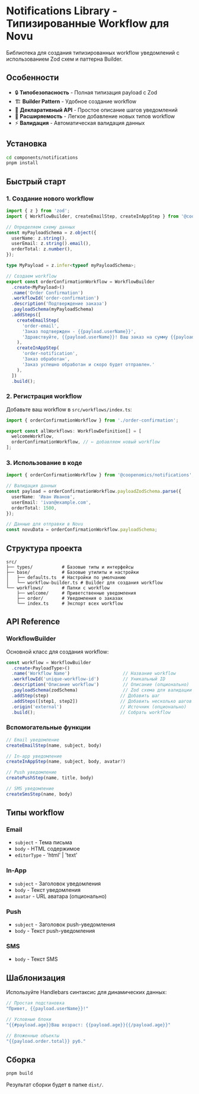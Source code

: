 # Notifications Library - Типизированные Workflow для Novu

Библиотека для создания типизированных workflow уведомлений с использованием Zod схем и паттерна Builder.

## Особенности

- 🔒 **Типобезопасность** - Полная типизация payload с Zod
- 🏗️ **Builder Pattern** - Удобное создание workflow
- 📝 **Декларативный API** - Простое описание шагов уведомлений
- 🔧 **Расширяемость** - Легкое добавление новых типов workflow
- ⚡ **Валидация** - Автоматическая валидация данных

## Установка

```bash
cd components/notifications
pnpm install
```

## Быстрый старт

### 1. Создание нового workflow

```typescript
import { z } from 'zod';
import { WorkflowBuilder, createEmailStep, createInAppStep } from '@coopenomics/notifications';

// Определяем схему данных
const myPayloadSchema = z.object({
  userName: z.string(),
  userEmail: z.string().email(),
  orderTotal: z.number(),
});

type MyPayload = z.infer<typeof myPayloadSchema>;

// Создаем workflow
export const orderConfirmationWorkflow = WorkflowBuilder
  .create<MyPayload>()
  .name('Order Confirmation')
  .workflowId('order-confirmation')
  .description('Подтверждение заказа')
  .payloadSchema(myPayloadSchema)
  .addSteps([
    createEmailStep(
      'order-email',
      'Заказ подтвержден - {{payload.userName}}',
      'Здравствуйте, {{payload.userName}}! Ваш заказ на сумму {{payload.orderTotal}} подтвержден.'
    ),
    createInAppStep(
      'order-notification',
      'Заказ обработан',
      'Заказ успешно обработан и скоро будет отправлен.'
    ),
  ])
  .build();
```

### 2. Регистрация workflow

Добавьте ваш workflow в `src/workflows/index.ts`:

```typescript
import { orderConfirmationWorkflow } from './order-confirmation';

export const allWorkflows: WorkflowDefinition[] = [
  welcomeWorkflow,
  orderConfirmationWorkflow, // ← добавляем новый workflow
];
```

### 3. Использование в коде

```typescript
import { orderConfirmationWorkflow } from '@coopenomics/notifications';

// Валидация данных
const payload = orderConfirmationWorkflow.payloadZodSchema.parse({
  userName: 'Иван Иванов',
  userEmail: 'ivan@example.com',
  orderTotal: 1500,
});

// Данные для отправки в Novu
const novuData = orderConfirmationWorkflow.payloadSchema;
```

## Структура проекта

```
src/
├── types/           # Базовые типы и интерфейсы
├── base/            # Базовые утилиты и настройки
│   ├── defaults.ts  # Настройки по умолчанию
│   └── workflow-builder.ts # Builder для создания workflow
└── workflows/       # Папки с workflow
    ├── welcome/     # Приветственные уведомления
    ├── order/       # Уведомления о заказах
    └── index.ts     # Экспорт всех workflow
```

## API Reference

### WorkflowBuilder

Основной класс для создания workflow:

```typescript
const workflow = WorkflowBuilder
  .create<PayloadType>()
  .name('Workflow Name')                    // Название workflow
  .workflowId('unique-workflow-id')         // Уникальный ID
  .description('Описание workflow')         // Описание (опционально)
  .payloadSchema(zodSchema)                 // Zod схема для валидации
  .addStep(step)                           // Добавить шаг
  .addSteps([step1, step2])                // Добавить несколько шагов
  .origin('external')                      // Источник (опционально)
  .build();                                // Собрать workflow
```

### Вспомогательные функции

```typescript
// Email уведомление
createEmailStep(name, subject, body)

// In-app уведомление
createInAppStep(name, subject, body, avatar?)

// Push уведомление
createPushStep(name, title, body)

// SMS уведомление
createSmsStep(name, body)
```

## Типы workflow

### Email
- `subject` - Тема письма
- `body` - HTML содержимое
- `editorType` - 'html' | 'text'

### In-App
- `subject` - Заголовок уведомления
- `body` - Текст уведомления
- `avatar` - URL аватара (опционально)

### Push
- `subject` - Заголовок push-уведомления
- `body` - Текст push-уведомления

### SMS
- `body` - Текст SMS

## Шаблонизация

Используйте Handlebars синтаксис для динамических данных:

```typescript
// Простая подстановка
"Привет, {{payload.userName}}!"

// Условные блоки
"{{#payload.age}}Ваш возраст: {{payload.age}}{{/payload.age}}"

// Вложенные объекты
"{{payload.order.total}} руб."
```

## Сборка

```bash
pnpm build
```

Результат сборки будет в папке `dist/`.
